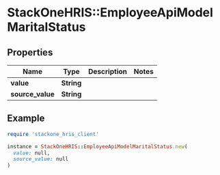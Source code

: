 # StackOneHRIS::EmployeeApiModelMaritalStatus

## Properties

| Name | Type | Description | Notes |
| ---- | ---- | ----------- | ----- |
| **value** | **String** |  |  |
| **source_value** | **String** |  |  |

## Example

```ruby
require 'stackone_hris_client'

instance = StackOneHRIS::EmployeeApiModelMaritalStatus.new(
  value: null,
  source_value: null
)
```

